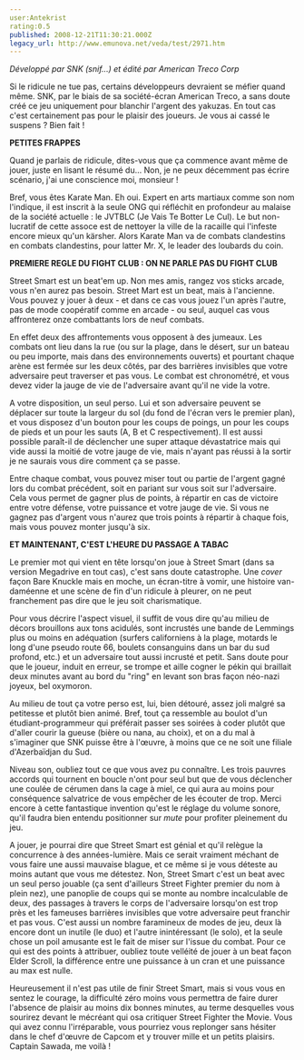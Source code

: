 ```yaml
---
user:Antekrist
rating:0.5
published: 2008-12-21T11:30:21.000Z
legacy_url: http://www.emunova.net/veda/test/2971.htm
---
```

_Développé par SNK (snif...) et édité par American Treco Corp_  

  

Si le ridicule ne tue pas, certains développeurs devraient se méfier quand même. SNK, par le biais de sa société-écran American Treco, a sans doute créé ce jeu uniquement pour blanchir l'argent des yakuzas. En tout cas c'est certainement pas pour le plaisir des joueurs. Je vous ai cassé le suspens ? Bien fait !  

  

**PETITES FRAPPES**  

Quand je parlais de ridicule, dites-vous que ça commence avant même de jouer, juste en lisant le résumé du... Non, je ne peux décemment pas écrire scénario, j'ai une conscience moi, monsieur !  

Bref, vous êtes Karate Man. Eh oui. Expert en arts martiaux comme son nom l'indique, il est inscrit à la seule ONG qui réfléchit en profondeur au malaise de la société actuelle : le JVTBLC (Je Vais Te Botter Le Cul). Le but non-lucratif de cette assoce est de nettoyer la ville de la racaille qui l'infeste encore mieux qu'un kärsher. Alors Karate Man va de combats clandestins en combats clandestins, pour latter Mr. X, le leader des loubards du coin.  

  

**PREMIERE REGLE DU FIGHT CLUB : ON NE PARLE PAS DU FIGHT CLUB**  

Street Smart est un beat'em up. Non mes amis, rangez vos sticks arcade, vous n'en aurez pas besoin. Street Mart est un beat, mais à l'ancienne. Vous pouvez y jouer à deux - et dans ce cas vous jouez l'un après l'autre, pas de mode coopératif comme en arcade - ou seul, auquel cas vous affronterez onze combattants lors de neuf combats.  

En effet deux des affrontements vous opposent à des jumeaux. Les combats ont lieu dans la rue (ou sur la plage, dans le désert, sur un bateau ou peu importe, mais dans des environnements ouverts) et pourtant chaque arène est fermée sur les deux côtés, par des barrières invisibles que votre adversaire peut traverser et pas vous. Le combat est chronométré, et vous devez vider la jauge de vie de l'adversaire avant qu'il ne vide la votre.  

A votre disposition, un seul perso. Lui et son adversaire peuvent se déplacer sur toute la largeur du sol (du fond de l'écran vers le premier plan), et vous disposez d'un bouton pour les coups de poings, un pour les coups de pieds et un pour les sauts (A, B et C respectivement). Il est aussi possible paraît-il de déclencher une super attaque dévastatrice mais qui vide aussi la moitié de votre jauge de vie, mais n'ayant pas réussi à la sortir je ne saurais vous dire comment ça se passe.  

Entre chaque combat, vous pouvez miser tout ou partie de l'argent gagné lors du combat précédent, soit en pariant sur vous soit sur l'adversaire. Cela vous permet de gagner plus de points, à répartir en cas de victoire entre votre défense, votre puissance et votre jauge de vie. Si vous ne gagnez pas d'argent vous n'aurez que trois points à répartir à chaque fois, mais vous pouvez monter jusqu'à six.  

  

**ET MAINTENANT, C'EST L'HEURE DU PASSAGE A TABAC**  

Le premier mot qui vient en tête lorsqu'on joue à Street Smart (dans sa version Megadrive en tout cas), c'est sans doute catastrophe. Une _cover_ façon Bare Knuckle mais en moche, un écran-titre à vomir, une histoire van-daméenne et une scène de fin d'un ridicule à pleurer, on ne peut franchement pas dire que le jeu soit charismatique.  

Pour vous décrire l'aspect visuel, il suffit de vous dire qu'au milieu de décors brouillons aux tons acidulés, sont incrustés une bande de Lemmings plus ou moins en adéquation (surfers californiens à la plage, motards le long d'une pseudo route 66, boulets consanguins dans un bar du sud profond, etc.) et un adversaire tout aussi incrusté et petit. Sans doute pour que le joueur, induit en erreur, se trompe et aille cogner le pékin qui braillait deux minutes avant au bord du "ring" en levant son bras façon néo-nazi joyeux, bel oxymoron.  

Au milieu de tout ça votre perso est, lui, bien détouré, assez joli malgré sa petitesse et plutôt bien animé. Bref, tout ça ressemble au boulot d'un étudiant-programmeur qui préférait passer ses soirées à coder plutôt que d'aller courir la gueuse (bière ou nana, au choix), et on a du mal à s'imaginer que SNK puisse être à l'œuvre, à moins que ce ne soit une filiale d'Azerbaïdjan du Sud.  

Niveau son, oubliez tout ce que vous avez pu connaître. Les trois pauvres accords qui tournent en boucle n'ont pour seul but que de vous déclencher une coulée de cérumen dans la cage à miel, ce qui aura au moins pour conséquence salvatrice de vous empêcher de les écouter de trop. Merci encore à cette fantastique invention qu'est le réglage du volume sonore, qu'il faudra bien entendu positionner sur _mute_ pour profiter pleinement du jeu.  

A jouer, je pourrai dire que Street Smart est génial et qu'il relègue la concurrence à des années-lumière. Mais ce serait vraiment méchant de vous faire une aussi mauvaise blague, et ce même si je vous déteste au moins autant que vous me détestez. Non, Street Smart c'est un beat avec un seul perso jouable (ça sent d'ailleurs Street Fighter premier du nom à plein nez), une panoplie de coups qui se monte au nombre incalculable de deux, des passages à travers le corps de l'adversaire lorsqu'on est trop près et les fameuses barrières invisibles que votre adversaire peut franchir et pas vous. C'est aussi un nombre faramineux de modes de jeu, deux là encore dont un inutile (le duo) et l'autre inintéressant (le solo), et la seule chose un poil amusante est le fait de miser sur l'issue du combat. Pour ce qui est des points à attribuer, oubliez toute velléité de jouer à un beat façon Elder Scroll, la différence entre une puissance à un cran et une puissance au max est nulle.  

Heureusement il n'est pas utile de finir Street Smart, mais si vous vous en sentez le courage, la difficulté zéro moins vous permettra de faire durer l'absence de plaisir au moins dix bonnes minutes, au terme desquelles vous sourirez devant le mécréant qui osa critiquer Street Fighter the Movie. Vous qui avez connu l'irréparable, vous pourriez vous replonger sans hésiter dans le chef d'œuvre de Capcom et y trouver mille et un petits plaisirs. Captain Sawada, me voilà !